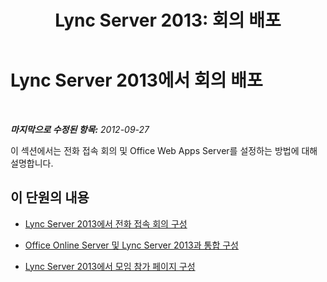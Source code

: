 ﻿---
title: 'Lync Server 2013: 회의 배포'
TOCTitle: 회의 배포
ms:assetid: 8ef31d46-a1e6-43d2-b1ad-80f159cc5eed
ms:mtpsurl: https://technet.microsoft.com/ko-kr/library/JJ619184(v=OCS.15)
ms:contentKeyID: 49304356
ms.date: 08/10/2015
mtps_version: v=OCS.15
ms.translationtype: HT
---

# Lync Server 2013에서 회의 배포

 

_**마지막으로 수정된 항목:** 2012-09-27_

이 섹션에서는 전화 접속 회의 및 Office Web Apps Server를 설정하는 방법에 대해 설명합니다.

## 이 단원의 내용

  - [Lync Server 2013에서 전화 접속 회의 구성](lync-server-2013-configuring-dial-in-conferencing.md)

  - [Office Online Server 및 Lync Server 2013과 통합 구성](lync-server-2013-enabling-office-web-apps-server-and-lync-server-2013.md)

  - [Lync Server 2013에서 모임 참가 페이지 구성](lync-server-2013-configuring-the-meeting-join-page.md)

